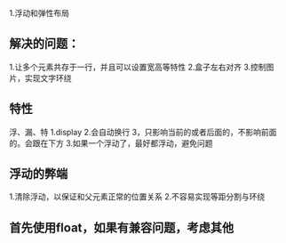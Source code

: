 1.浮动和弹性布局
## 解决的问题：
1.让多个元素共存于一行，并且可以设置宽高等特性 
2.盒子左右对齐
3.控制图片，实现文字环绕
## 特性
浮、漏、特
1.display
2.会自动换行
3，只影响当前的或者后面的，不影响前面的。会跟在下方
3.如果一个浮动了，最好都浮动，避免问题
## 浮动的弊端
1.清除浮动，以保证和父元素正常的位置关系
2.不容易实现等距分割与环绕

## 首先使用float，如果有兼容问题，考虑其他